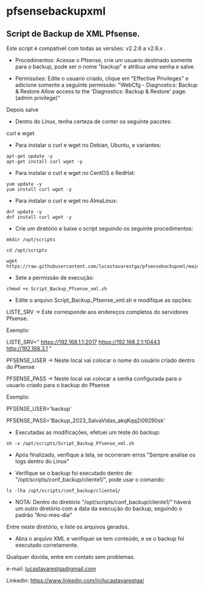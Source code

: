 # pfsensebackupxml
## Script de Backup de XML Pfsense.
Este script é compatível com todas as versões: v2.2.6 a v2.6.x .

- Procedimentos:
Acesse o Pfsense, crie um usuario destinado somente para o backup, pode ser o nome "backup" e atribua uma senha e salve.

- Permissões: Edite o usuario criado, clique em "Effective Privileges" e adicione somente a seguinte permissão:
"WebCfg - Diagnostics: Backup & Restore	Allow access to the 'Diagnostics: Backup & Restore' page. (admin privilege)"

Depois salve

- Dentro do Linux, tenha certeza de conter os seguinte pacotes:

curl e wget

- Para instalar o curl e wget no Debian, Ubuntu, e variantes:

```
apt-get update -y
apt-get install curl wget -y
```

- Para instalar o curl e wget no CentOS e RedHat:

```
yum update -y
yum install curl wget -y
```

- Para instalar o curl e wget no AlmaLinux:

```
dnf update -y
dnf install curl wget -y
```

- Crie um diretório e baixe o script seguindo os seguinte procedimentos:

```
mkdir /opt/scripts 

cd /opt/scripts 

wget https://raw.githubusercontent.com/lucastavarestga/pfsensebackupxml/main/Script_Backup_Pfsense_xml.sh
```

- Sete a permissão de execução:

```
chmod +x Script_Backup_Pfsense_xml.sh
```

- Edite o arquivo Script_Backup_Pfsense_xml.sh e modifique as opções:

LISTE_SRV -> Este corresponde aos endereços completos do servidores Pfsense.

Exemplo:

LISTE_SRV="
https://192.168.1.1:2017
https://192.168.2.1:10443
http://192.168.3.1
"

PFSENSE_USER -> Neste local vai colocar o nome do usuário criado dentro do Pfsense

PFSENSE_PASS -> Neste local vai colocar a senha configurada para o usuario criado para o backup do Pfsense

Exemplo:

PFSENSE_USER='backup'

PFSENSE_PASS='Backup_2023_SalvaVidas_akqKqq2i09290sk'

- Executadas as modificações, efetuei um teste do backup:

```
sh -x /opt/scripts/Script_Backup_Pfsense_xml.sh
```

- Após finalizado, verifique a tela, se ocorreram erros "Sempre analise os logs dentro do Linux"

- Verifique se o backup foi executado dentro de: "/opt/scripts/conf_backup/cliente1/", pode usar o comando:

```
ls -lha /opt/scripts/conf_backup/cliente1/
```

* NOTA: Dentro do diretório "/opt/scripts/conf_backup/cliente1/" háverá um outro diretório com a data da execução do backup, seguindo o padrão "Ano-mes-dia"

Entre neste diretório, e liste os arquivos gerados.

- Abra o arquivo XML e verifiquei se tem conteúdo, e se o backup foi executado corretamente.

Qualquer dúvida, entre em contato sem problemas.

e-mail: lucastavarestga@gmail.com

Linkedin: https://www.linkedin.com/in/lucastavarestga/
